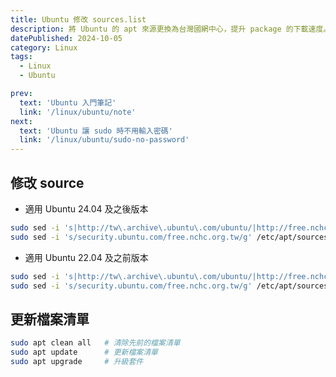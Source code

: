 ```yaml
---
title: Ubuntu 修改 sources.list
description: 將 Ubuntu 的 apt 來源更換為台灣國網中心，提升 package 的下載速度。
datePublished: 2024-10-05
category: Linux
tags:
  - Linux
  - Ubuntu

prev:
  text: 'Ubuntu 入門筆記'
  link: '/linux/ubuntu/note'
next:
  text: 'Ubuntu 讓 sudo 時不用輸入密碼'
  link: '/linux/ubuntu/sudo-no-password'
---
```


## 修改 source

- 適用 Ubuntu 24.04 及之後版本

```bash
sudo sed -i 's|http://tw\.archive\.ubuntu\.com/ubuntu/|http://free.nchc.org.tw/ubuntu/|g' /etc/apt/sources.list.d/ubuntu.sources
sudo sed -i 's/security.ubuntu.com/free.nchc.org.tw/g' /etc/apt/sources.list.d/ubuntu.sources
```

- 適用 Ubuntu 22.04 及之前版本

```bash
sudo sed -i 's|http://tw\.archive\.ubuntu\.com/ubuntu/|http://free.nchc.org.tw/ubuntu/|g' /etc/apt/sources.list
sudo sed -i 's/security.ubuntu.com/free.nchc.org.tw/g' /etc/apt/sources.list
```

## 更新檔案清單

```bash
sudo apt clean all   # 清除先前的檔案清單
sudo apt update      # 更新檔案清單
sudo apt upgrade     # 升級套件
```
